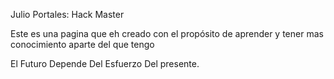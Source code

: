 Julio Portales: Hack Master

Este es una pagina que eh creado con el propósito de aprender y tener mas conocimiento aparte del que tengo

El Futuro Depende Del Esfuerzo Del presente.
